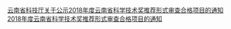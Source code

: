  
[云南省科技厅关于公示2018年度云南省科学技术奖推荐形式审查合格项目的通知](http://www.dianyue.me/archives/840/wwzljlz34b8ioqji/)  
[2018年度云南省科学技术奖推荐形式审查合格项目的通知](http://www.dianyue.me/archives/927/3h7b61px0cqfx3zm/)
